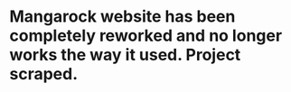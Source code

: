 # Mangarock website has been completely reworked and no longer works the way it used. Project scraped.

